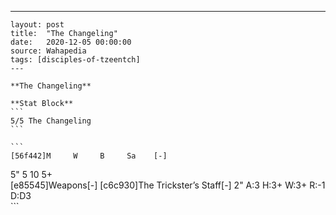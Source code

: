 ---
    layout: post
    title:  "The Changeling"
    date:   2020-12-05 00:00:00
    source: Wahapedia
    tags: [disciples-of-tzeentch]
    ---
    
    **The Changeling**
    
    **Stat Block**
    ```
    5/5 The Changeling
    ```
    
    ```
    [56f442]M     W     B     Sa    [-]
5"    5     10    5+    
[e85545]Weapons[-]
[c6c930]The Trickster’s Staff[-]
2"     A:3    H:3+   W:3+   R:-1   D:D3  
    ```
    
    
    